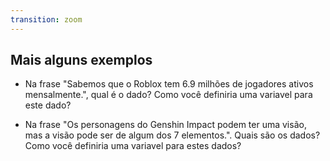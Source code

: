 ```yaml
---
transition: zoom
---
```


## Mais alguns exemplos

* Na frase "Sabemos que o Roblox tem 6.9 milhões de jogadores ativos mensalmente.",
qual é o dado? Como você definiria uma variavel para este dado?

* Na frase "Os personagens do Genshin Impact podem ter uma visão, mas a visão pode ser de algum dos 7 elementos.". 
Quais são os dados? Como você definiria uma variavel para estes dados?
